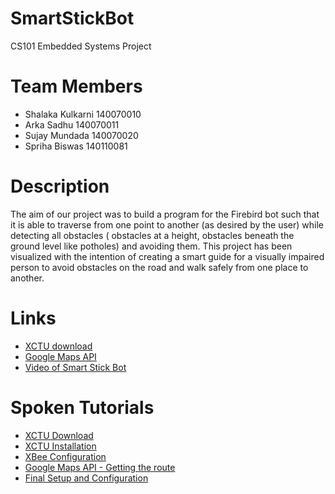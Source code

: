 SmartStickBot
==============================
CS101 Embedded Systems Project

Team Members
=============================
 * Shalaka Kulkarni      140070010
 * Arka Sadhu            140070011
 * Sujay Mundada         140070020
 * Spriha Biswas         140110081

Description 
==============================
The aim of our project was to build a program for the Firebird bot such that it is able to traverse from one point to another (as desired by the user) while detecting all obstacles ( obstacles at a height, obstacles beneath the ground level like potholes) and avoiding them. 
This project has been visualized with the intention of creating a smart guide for a visually impaired person to avoid obstacles on the road and walk safely from one place to another.

Links 
==============================
* [XCTU download](http://www.digi.com/support/productdetail?pid=3352&type=utilities)
* [Google Maps API](https://maps.googleapis.com/maps/api/directions/json?origin=params&destination=params&mode=walking)
* [Video of Smart Stick Bot](https://youtu.be/8-hMg8YdPkM) 

Spoken Tutorials 
==============================
* [XCTU Download](https://youtu.be/3SNRdgIz5I8)
* [XCTU Installation](https://youtu.be/U2C7ZpRoJcE)
* [XBee Configuration](https://youtu.be/2CTJmg65-bA)
* [Google Maps API - Getting the route](https://youtu.be/ZsFIkANUWSo)
* [Final Setup and Configuration](https://youtu.be/Sfs6oE-SxDY)



